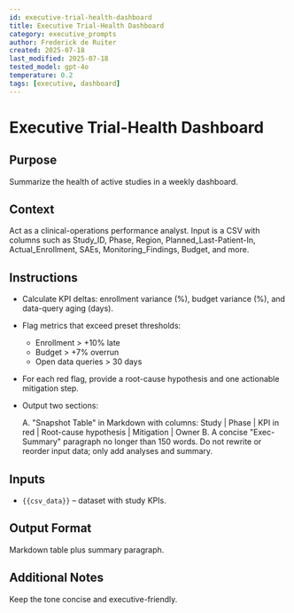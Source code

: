 ```yaml
---
id: executive-trial-health-dashboard
title: Executive Trial-Health Dashboard
category: executive_prompts
author: Frederick de Ruiter
created: 2025-07-18
last_modified: 2025-07-18
tested_model: gpt-4o
temperature: 0.2
tags: [executive, dashboard]
---
```


# Executive Trial-Health Dashboard

## Purpose

Summarize the health of active studies in a weekly dashboard.

## Context

Act as a clinical-operations performance analyst. Input is a CSV with columns such as Study_ID, Phase, Region, Planned_Last-Patient-In, Actual_Enrollment, SAEs, Monitoring_Findings, Budget, and more.

## Instructions

- Calculate KPI deltas: enrollment variance (%), budget variance (%), and data-query aging (days).
- Flag metrics that exceed preset thresholds:
   - Enrollment > +10% late
   - Budget > +7% overrun
   - Open data queries > 30 days
- For each red flag, provide a root-cause hypothesis and one actionable mitigation step.
- Output two sections:

  A. "Snapshot Table" in Markdown with columns: Study \| Phase \| KPI in red \| Root-cause hypothesis \| Mitigation \| Owner
  B. A concise "Exec-Summary" paragraph no longer than 150 words.
Do not rewrite or reorder input data; only add analyses and summary.

## Inputs

- `{{csv_data}}` – dataset with study KPIs.

## Output Format

Markdown table plus summary paragraph.

## Additional Notes

Keep the tone concise and executive-friendly.
